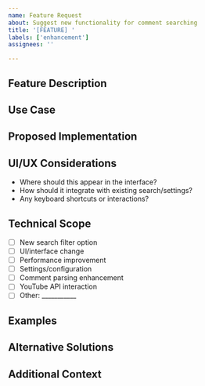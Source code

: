 ```yaml
---
name: Feature Request
about: Suggest new functionality for comment searching
title: '[FEATURE] '
labels: ['enhancement']
assignees: ''

---
```


## Feature Description
<!-- Clear description of the feature you want -->

## Use Case
<!-- Why would this feature be useful? What problem does it solve? -->

## Proposed Implementation
<!-- How do you think this should work? -->

## UI/UX Considerations
- Where should this appear in the interface?
- How should it integrate with existing search/settings?
- Any keyboard shortcuts or interactions?

## Technical Scope
<!-- Check all that apply -->
- [ ] New search filter option
- [ ] UI/interface change
- [ ] Performance improvement
- [ ] Settings/configuration
- [ ] Comment parsing enhancement
- [ ] YouTube API interaction
- [ ] Other: ___________

## Examples
<!-- If this exists in other tools/extensions, provide examples -->

## Alternative Solutions
<!-- Have you considered other ways to achieve this? -->

## Additional Context
<!-- Any other context, mockups, or screenshots about the feature -->